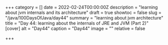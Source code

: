 +++
category = []
date = 2022-02-24T00:00:00Z
description = "learning about jvm internals and its architecture"
draft = true
showtoc = false
slug = "/java/100DaysOfJava/day44"
summary = "learning about jvm  architecture"
title = "Day 44: learning about the internals of JRE and JVM (Part 2)"
[cover]
alt = "Day44"
caption = "Day44"
image = ""
relative = false

+++
